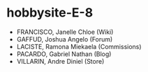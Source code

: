 # hobbysite-E-8
- FRANCISCO, Janelle Chloe (Wiki)
- GAFFUD, Joshua Angelo (Forum)
- LACISTE, Ramona Miekaela (Commissions)
- PACARDO, Gabriel Nathan (Blog)
- VILLARIN, Andre Diniel (Store)
